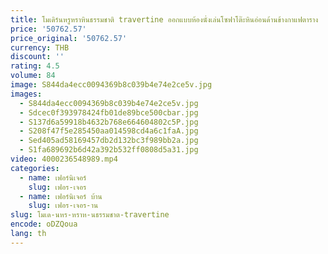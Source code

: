```yaml
---
title: โมเดิร์นหรูหราหินธรรมชาติ travertine ออกแบบห้องนั่งเล่นโซฟาโต๊ะหินอ่อนด้านข้างกาแฟตาราง
price: '50762.57'
price_original: '50762.57'
currency: THB
discount: ''
rating: 4.5
volume: 84
image: S844da4ecc0094369b8c039b4e74e2ce5v.jpg
images:
  - S844da4ecc0094369b8c039b4e74e2ce5v.jpg
  - Sdcec0f393978424fb01de89bce500cbar.jpg
  - S137d6a59918b4632b768e664604802c5P.jpg
  - S208f47f5e285450aa014598cd4a6c1faA.jpg
  - Sed405ad58169457db2d132bc3f989bb2a.jpg
  - S1fa689692b6d42a392b532ff0808d5a31.jpg
video: 4000236548989.mp4
categories:
  - name: เฟอร์นิเจอร์
    slug: เฟอร-เจอร
  - name: เฟอร์นิเจอร์ บ้าน
    slug: เฟอร-เจอร-าน
slug: โมเด-นหร-หราห-นธรรมชาต-travertine
encode: oDZQoua
lang: th
---
```

  